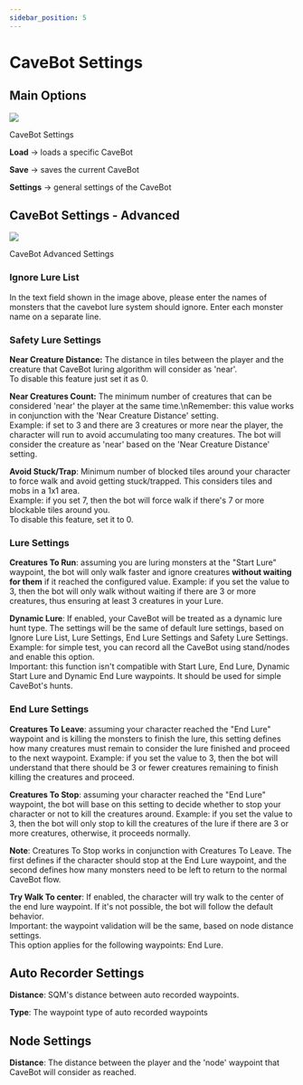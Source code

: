```yaml
---
sidebar_position: 5
---
```


# CaveBot Settings
## Main Options
<div class="text--center">
  <img src="/img/cavebot_settings.png?v=2" />
  <p>CaveBot Settings</p>
</div>

**Load** -> loads a specific CaveBot

**Save** -> saves the current CaveBot

**Settings** -> general settings of the CaveBot

## CaveBot Settings - Advanced
<div class="text--center">
  <img src="/img/cavebot_settings_window_2.png?v=2" />
  <p>CaveBot Advanced Settings</p>
</div>

### Ignore Lure List
In the text field shown in the image above, please enter the names of monsters that the cavebot lure system should ignore. Enter each monster name on a separate line.

### Safety Lure Settings
**Near Creature Distance:** The distance in tiles between the player and the creature that CaveBot luring algorithm will consider as 'near'.<br />To disable this feature just set it as 0.

**Near Creatures Count:** The minimum number of creatures that can be considered 'near' the player at the same time.\nRemember: this value works in conjunction with the 'Near Creature Distance' setting.  <br />Example: if set to 3 and there are 3 creatures or more near the player, the character will run to avoid accumulating too many creatures. The bot will consider the creature as 'near' based on the 'Near Creature Distance' setting.

**Avoid Stuck/Trap**: Minimum number of blocked tiles around your character to force walk and avoid getting stuck/trapped. This considers tiles and mobs in a 1x1 area.<br />Example: if you set 7, then the bot will force walk if there's 7 or more blockable tiles around you.<br />To disable this feature, set it to 0.

### Lure Settings
**Creatures To Run**: assuming you are luring monsters at the "Start Lure" waypoint, the bot will only walk faster and ignore creatures **without waiting for them** if it reached the configured value. Example: if you set the value to 3, then the bot will only walk without waiting if there are 3 or more creatures, thus ensuring at least 3 creatures in your Lure.

**Dynamic Lure**: If enabled, your CaveBot will be treated as a dynamic lure hunt type. The settings will be the same of default lure settings, based on Ignore Lure List, Lure Settings, End Lure Settings and Safety Lure Settings.<br />Example: for simple test, you can record all the CaveBot using stand/nodes and enable this option.<br />Important: this function isn't compatible with Start Lure, End Lure, Dynamic Start Lure and Dynamic End Lure waypoints. It should be used for simple CaveBot's hunts.

### End Lure Settings
**Creatures To Leave**: assuming your character reached the "End Lure" waypoint and is killing the monsters to finish the lure, this setting defines how many creatures must remain to consider the lure finished and proceed to the next waypoint. Example: if you set the value to 3, then the bot will understand that there should be 3 or fewer creatures remaining to finish killing the creatures and proceed.

**Creatures To Stop**: assuming your character reached the "End Lure" waypoint, the bot will base on this setting to decide whether to stop your character or not to kill the creatures around. Example: if you set the value to 3, then the bot will only stop to kill the creatures of the lure if there are 3 or more creatures, otherwise, it proceeds normally.

**Note**: Creatures To Stop works in conjunction with Creatures To Leave. The first defines if the character should stop at the End Lure waypoint, and the second defines how many monsters need to be left to return to the normal CaveBot flow.

**Try Walk To center**: If enabled, the character will try walk to the center of the end lure waypoint. If it's not possible, the bot will follow the default behavior.<br />Important: the waypoint validation will be the same, based on node distance settings.<br />This option applies for the following waypoints: End Lure.

## Auto Recorder Settings
**Distance**: SQM's distance between auto recorded waypoints.

**Type**: The waypoint type of auto recorded waypoints

## Node Settings
**Distance**: The distance between the player and the 'node' waypoint that CaveBot will consider as reached.
